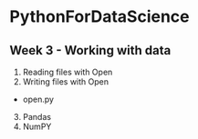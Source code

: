 # PythonForDataScience

## Week 3 - Working with data
1. Reading files with Open
2. Writing files with Open
  - open.py
3. Pandas
4. NumPY
